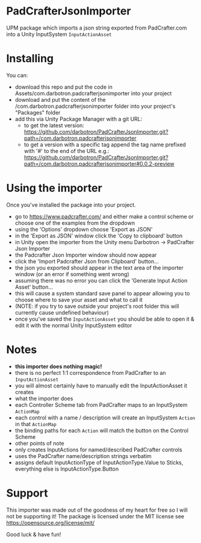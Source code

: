 # PadCrafterJsonImporter
UPM package which imports a json string exported from PadCrafter.com into a Unity InputSystem `InputActionAsset`

# Installing
You can:
- download this repo and put the code in Assets/com.darbotron.padcrafterjsonimporter into your project
- download and put the content of the /com.darbotron.padcrafterjsonimporter folder into your project's "Packages" folder
- add this via Unity Package Manager with a git URL: 
  - to get the latest version: https://github.com/darbotron/PadCrafterJsonImporter.git?path=/com.darbotron.padcrafterjsonimporter
  - to get a version with a specific tag append the tag name prefixed with '#' to the end of the URL e.g.: https://github.com/darbotron/PadCrafterJsonImporter.git?path=/com.darbotron.padcrafterjsonimporter#0.0.2-preview

# Using the importer
Once you've installed the package into your project.
- go to https://www.padcrafter.com/ and either make a control scheme or choose one of the examples from the dropdown
- using the 'Options' dropdown choose 'Export as JSON'
- in the 'Export as JSON' window click the 'Copy to clipboard' button
- in Unity open the importer from the Unity menu Darbotron -> PadCrafter Json Importer
- the Padcrafter Json Importer window should now appear
- click the 'Import Padcrafter Json from Clipboard' button...
- the json you exported should appear in the text area of the importer window (or an error if something went wrong)
- assuming there was no error you can click the 'Generate Input Action Asset' button...
- this will cause a system standard save panel to appear allowing you to choose where to save your asset and what to call it
- (NOTE: if you try to save outside your project's root folder this will currently cause undefined behaviour)
- once you've saved the `InputActionAsset` you should be able to open it & edit it with the normal Unity InputSystem editor

# Notes
- **this importer does nothing magic!** 
 - there is no perfect 1:1 correspondence from PadCrafter to an `InputActionAsset` 
 - you will almost certainly have to manually edit the InputActionAsset it creates
- what the importer does
 - each Controller Scheme tab from PadCrafter maps to an InputSystem `ActionMap`
 - each control with a name / description will create an InputSystem `Action` in that `ActionMap`
 - the binding paths for each `Action` will match the button on the Control Scheme
- other points of note
 - only creates InputActions for named/described PadCrafter controls
 - uses the PadCrafter name/description strings verbatim
 - assigns default InputActionType of InputActionType.Value to Sticks, everything else is InputActionType.Button

# Support
This importer was made out of the goodness of my heart for free so I will not be supporting it!
The package is licensed under the MIT license see https://opensource.org/license/mit/

Good luck & have fun!